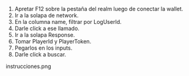 1) Apretar F12 sobre la pestaña del realm luego de conectar la wallet.
2) Ir a la solapa de network.
3) En la columna name, filtrar por LogUserId.
4) Darle click a ese llamado.
5) Ir a la solapa Response.
6) Tomar PlayerId y PlayerToken.
7) Pegarlos en los inputs.
8) Darle click a buscar.

instrucciones.png